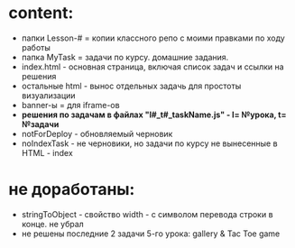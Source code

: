 # content:
+ папки Lesson-# = копии классного репо с моими правками по ходу работы
+ папка MyTask  = задачи по курсу. домашние задания.
+ index.html - основная страница, включая список задач и ссылки на решения
+ остальные html - вынос отдельных задачь для простоты визуализации
+ banner-ы = для iframe-ов
+ **решения по задачам в файлах "l#_t#_taskName.js" - l= №урока, t= №задачи**
+ notForDeploy - обновляемый черновик
+ noIndexTask - не черновики, но задачи по курсу не вынесенные в HTML - index
# не доработаны:
* stringToObject - свойство width - с символом перевода строки в конце. не убрал
* не решены последние 2 задачи 5-го урока: gallery  &   Tac Toe game
